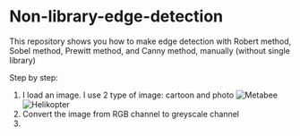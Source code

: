 # Non-library-edge-detection
This repository shows you how to make edge detection with Robert method, Sobel method, Prewitt method, and Canny method, manually (without single library)

Step by step:

1. I load an image. I use 2 type of image: cartoon and photo
![Metabee](https://user-images.githubusercontent.com/92786679/141967419-41b9a933-248d-4792-becd-277676f5a6d2.jpg)
![Helikopter](https://user-images.githubusercontent.com/92786679/141967439-7c07b79b-239a-4aa2-a38d-cd03b3e027e3.jpeg)
2. Convert the image from RGB channel to greyscale channel
3. 
